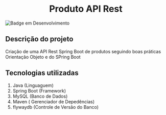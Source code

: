 <h1 align="center">Produto API Rest</h1>

![Badge em Desenvolvimento](http://img.shields.io/static/v1?label=STATUS&message=CONCLUÍDO&color=GREEN&style=for-the-badge)

## Descrição do projeto

Criação de uma API Rest Spring Boot de produtos seguindo boas práticas Orientação Objeto e do SPring Boot

## Tecnologias utilizadas

1. Java (Linguaguem)
3. Spring Boot (Framework)
4. MySQL (Banco de Dados)
5. Maven ( Gerenciador de Depedências)
6. flywaydb (Controle de Versão do Banco)
